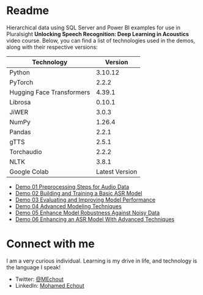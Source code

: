 # Readme
Hierarchical data using SQL Server and Power BI examples for use in Pluralsight **Unlocking Speech Recognition: Deep Learning in Acoustics** video course. Below, you can find a list of technologies used in the demos, along with their respective versions:

| Technology    | Version |
| -------- | ------- |
| Python | 3.10.12 |
| PyTorch | 2.2.2  |
| Hugging Face Transformers  | 4.39.1  |
| Librosa    | 0.10.1  |
| JiWER    | 3.0.3 |
| NumPy    | 1.26.4 |
| Pandas   | 2.2.1  |
| gTTS    | 2.5.1  |
| Torchaudio    | 2.2.2 |
| NLTK    | 3.8.1 |
| Google Colab    | Latest Version |

- [Demo 01 Preprocessing Steps for Audio Data](https://github.com/SimoCs/sql-server-hierarchical-data-integration-visualization/tree/main/Demo%2001)
- [Demo 02 Building and Training a Basic ASR Model](https://github.com/SimoCs/sql-server-hierarchical-data-integration-visualization/tree/main/Demo%2002)
- [Demo 03 Evaluating and Improving Model Performance](https://github.com/SimoCs/sql-server-hierarchical-data-integration-visualization/tree/main/Demo%2003)
- [Demo 04 Advanced Modeling Techniques](https://github.com/SimoCs/sql-server-hierarchical-data-integration-visualization/tree/main/Demo%2004)
- [Demo 05 Enhance Model Robustness Against Noisy Data](https://github.com/SimoCs/sql-server-hierarchical-data-integration-visualization/tree/main/Demo%2004)
- [Demo 06 Enhancing an ASR Model With Advanced Techniques](https://github.com/SimoCs/sql-server-hierarchical-data-integration-visualization/tree/main/Demo%2004)
# Connect with me
I am a very curious individual. Learning is my drive in life, and technology is the language I speak!

- Twitter: [@MEchout](https://twitter.com/MEchout)
- LinkedIn: [Mohamed Echout](https://www.linkedin.com/in/mohamed-echout/)
